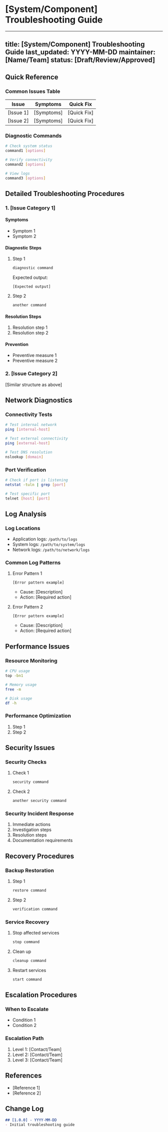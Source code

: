 # [System/Component] Troubleshooting Guide

---
title: [System/Component] Troubleshooting Guide
last_updated: YYYY-MM-DD
maintainer: [Name/Team]
status: [Draft/Review/Approved]
---

## Quick Reference

### Common Issues Table
| Issue | Symptoms | Quick Fix |
|-------|----------|-----------|
| [Issue 1] | [Symptoms] | [Quick Fix] |
| [Issue 2] | [Symptoms] | [Quick Fix] |

### Diagnostic Commands
```bash
# Check system status
command1 [options]

# Verify connectivity
command2 [options]

# View logs
command3 [options]
```

## Detailed Troubleshooting Procedures

### 1. [Issue Category 1]

#### Symptoms
- Symptom 1
- Symptom 2

#### Diagnostic Steps
1. Step 1
   ```bash
   diagnostic command
   ```
   Expected output:
   ```
   [Expected output]
   ```

2. Step 2
   ```bash
   another command
   ```

#### Resolution Steps
1. Resolution step 1
2. Resolution step 2

#### Prevention
- Preventive measure 1
- Preventive measure 2

### 2. [Issue Category 2]

[Similar structure as above]

## Network Diagnostics

### Connectivity Tests
```bash
# Test internal network
ping [internal-host]

# Test external connectivity
ping [external-host]

# Test DNS resolution
nslookup [domain]
```

### Port Verification
```bash
# Check if port is listening
netstat -tuln | grep [port]

# Test specific port
telnet [host] [port]
```

## Log Analysis

### Log Locations
- Application logs: `/path/to/logs`
- System logs: `/path/to/system/logs`
- Network logs: `/path/to/network/logs`

### Common Log Patterns
1. Error Pattern 1
   ```log
   [Error pattern example]
   ```
   - Cause: [Description]
   - Action: [Required action]

2. Error Pattern 2
   ```log
   [Error pattern example]
   ```
   - Cause: [Description]
   - Action: [Required action]

## Performance Issues

### Resource Monitoring
```bash
# CPU usage
top -bn1

# Memory usage
free -m

# Disk usage
df -h
```

### Performance Optimization
1. Step 1
2. Step 2

## Security Issues

### Security Checks
1. Check 1
   ```bash
   security command
   ```
2. Check 2
   ```bash
   another security command
   ```

### Security Incident Response
1. Immediate actions
2. Investigation steps
3. Resolution steps
4. Documentation requirements

## Recovery Procedures

### Backup Restoration
1. Step 1
   ```bash
   restore command
   ```
2. Step 2
   ```bash
   verification command
   ```

### Service Recovery
1. Stop affected services
   ```bash
   stop command
   ```
2. Clean up
   ```bash
   cleanup command
   ```
3. Restart services
   ```bash
   start command
   ```

## Escalation Procedures

### When to Escalate
- Condition 1
- Condition 2

### Escalation Path
1. Level 1: [Contact/Team]
2. Level 2: [Contact/Team]
3. Level 3: [Contact/Team]

## References
- [Reference 1]
- [Reference 2]

## Change Log
```markdown
## [1.0.0] - YYYY-MM-DD
- Initial troubleshooting guide
```